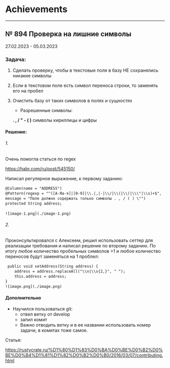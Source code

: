 # Achievements

***

## № 894 Проверка на лишние символы
27.02.2023 - 05.03.2023
### Задача:

1. Сделать проверку, чтобы в текстовые поля в базу НЕ сохранялись никакие символы
2. Если в текстовом поле есть символ переноса строки, то заменять его на пробел
3. Очистить базу от таких символов в полях и сущностях 
    * Разрешенные символы: 

    **.   ,   /   "   -   (   )**  символы кириллицы и цифры


#### Решение:


###### 1. 

Очень помогла статься по regex 

<https://habr.com/ru/post/545150/>

Написал регулярное выражение, к первому заданию:


    @Column(name = "ADDRESS")
    @Pattern(regexp = "^([А-Яа-я]|[0-9]|\\.|,|-|\\/|\\(|\\)|\\\"|\\s)+$", message = "Поле должно содержать только символы . , / ( ) \"")
    protected String address;

    ![image-1.png](./image-1.png)

###### 2. 
Проконсультировался с Алексеем, решил использовать сеттер для реализации требования и написал решение по второму заданию. По итогу любое количество пробельных символов >1 и любое количество переносов будут заменяться на 1 проблел:

     public void setAddress(String address) {
        address = address.replaceAll("\\n|\\s{2,}", " ");
        this.address = address;
    }
    ![image.png](./image.png)

#### Дополнительно

* Научился пользоваться git:
    * отвел ветку от develop
    * залил комит
    * Важно отводить ветку и в ее названии использовать номер задачи, в комитах тоже самое.

Статья:

<https://rustycrate.ru/%D1%80%D1%83%D0%BA%D0%BE%D0%B2%D0%BE%D0%B4%D1%81%D1%82%D0%B2%D0%B0/2016/03/07/contributing.html> 

